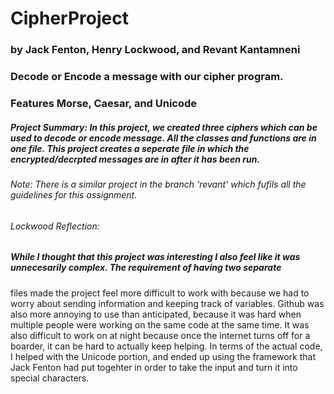 # CipherProject
### by Jack Fenton, Henry Lockwood, and Revant Kantamneni
### Decode or Encode a message with our cipher program.
### Features Morse, Caesar, and Unicode
##### Project Summary: In this project, we created three ciphers which can be used to decode or encode message. All the classes and functions are in one file. This project creates a seperate file in which the encrypted/decrpted messages are in after it has been run.
###### Note: There is a similar project in the branch 'revant' which fufils all the guidelines for this assignment.

###### Lockwood Reflection:
##### While I thought that this project was interesting I also feel like it was unnecesarily complex. The requirement of having two separate 
files made the project feel more difficult to work with because we had to worry about sending information and keeping track of variables. Github was also more annoying to use than anticipated, because it was hard when multiple people were working on the same code at the same time. It was also difficult to work on at night because once the internet turns off for a boarder, it can be hard to actually keep helping. In terms of the actual code, I helped with the Unicode portion, and ended up using the framework that Jack Fenton had put togehter in order to take the input and turn it into special characters. 